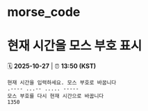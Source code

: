 # morse_code
# 현재 시간을 모스 부호 표시
<!-- MORSE_TIME_START -->
🗓️ **2025-10-27** | ⏰ **13:50 (KST)**

```
현재 시간을 입력하세요. 모스 부호로 바꿉니다
.---- ...-- ..... -----
모스 부호를 다시 현재 시간으로 바꿉니다
1350
```
<!-- MORSE_TIME_END -->
